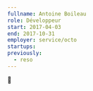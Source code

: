 ```yaml
---
fullname: Antoine Boileau
role: Développeur
start: 2017-04-03
end: 2017-10-31
employer: service/octo
startups:
previously:
  - reso
---
```


:turtle:

